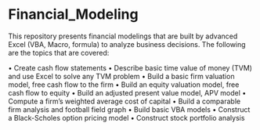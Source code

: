 # Financial_Modeling

This repository presents financial modelings that are built by advanced Excel (VBA, Macro, formula) to analyze business decisions. The following are the topics that are covered:

•	Create cash flow statements
•	Describe basic time value of money (TVM) and use Excel to solve any TVM problem
•	Build a basic firm valuation model, free cash flow to the firm
•	Build an equity valuation model, free cash flow to equity
•	Build an adjusted present value model, APV model
•	Compute a firm’s weighted average cost of capital
•	Build a comparable firm analysis and football field graph
•	Build basic VBA models
•	Construct a Black-Scholes option pricing model
•	Construct stock portfolio analysis
